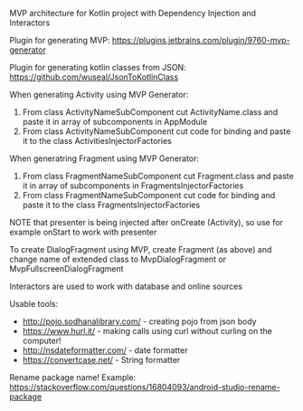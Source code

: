 MVP architecture for Kotlin project with Dependency Injection and Interactors

Plugin for generating MVP: 
https://plugins.jetbrains.com/plugin/9760-mvp-generator 

Plugin for generating kotlin classes from JSON:
https://github.com/wuseal/JsonToKotlinClass

When generating Activity using MVP Generator:
1. From class ActivityNameSubComponent cut ActivityName.class and paste it in array of subcomponents in AppModule
2. From class ActivityNameSubComponent cut code for binding and paste it to the class ActivitiesInjectorFactories

When generatring Fragment using MVP Generator:
1. From class FragmentNameSubComponent cut Fragment.class and paste it in array of subcomponents in FragmentsInjectorFactories
2. From class FragmentNameSubComponent cut code for binding and paste it to the class FragmentsInjectorFactories

NOTE that presenter is being injected after onCreate (Activity), so use for example onStart to work with presenter

To create DialogFragment using MVP, create Fragment (as above) and change name of extended class to MvpDialogFragment or MvpFullscreenDialogFragment

Interactors are used to work with database and online sources

Usable tools:
- http://pojo.sodhanalibrary.com/ - creating pojo from json body
- https://www.hurl.it/ - making calls using curl without curling on the computer!
- http://nsdateformatter.com/ - date formatter
- https://convertcase.net/ - String formatter

Rename package name!
Example: https://stackoverflow.com/questions/16804093/android-studio-rename-package
